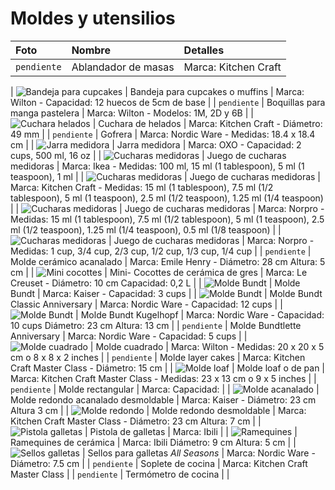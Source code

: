 # Moldes y utensilios

| Foto | Nombre | Detalles |
| :--- | :--- | :--- |
| `pendiente` | Ablandador de masas | Marca: Kitchen Craft |
| 
![Bandeja para cupcakes](uploads/images/bandeja-muffins.JPG "Bandeja para cupcakes")
| Bandeja para cupcakes o muffins | Marca: Wilton - Capacidad: 12 huecos de 5cm de base |
| `pendiente` | Boquillas para manga pastelera | Marca: Wilton - Modelos: 1M, 2D y 6B  |
| ![Cuchara helados](uploads/images/cuchara-helado.JPG "Cuchara helados") | Cuchara de helados | Marca: Kitchen Craft - Diámetro: 49 mm  |
| `pendiente` | Gofrera | Marca: Nordic Ware - Medidas: 18.4 x 18.4 cm |
| ![Jarra medidora](uploads/images/jarra-medidora.JPG "Jarra medidora") | Jarra medidora | Marca: OXO - Capacidad: 2 cups, 500 ml, 16 oz |
| ![Cucharas medidoras](uploads/images/juego-cucharas-1.JPG "Cucharas medidoras") | Juego de cucharas medidoras | Marca: Ikea - Medidas: 100 ml, 15 ml (1 tablespoon), 5 ml (1 teaspoon), 1 ml |
| ![Cucharas medidoras](uploads/images/juego-cucharas-2.JPG "Cucharas medidoras") | Juego de cucharas medidoras | Marca: Kitchen Craft - Medidas: 15 ml (1 tablespoon), 7.5 ml (1/2 tablespoon), 5 ml (1 teaspoon), 2.5 ml (1/2 teaspoon), 1.25 ml (1/4 teaspoon) |
| ![Cucharas medidoras](uploads/images/juego-cucharas-3.JPG "Cucharas medidoras") | Juego de cucharas medidoras | Marca: Norpro - Medidas: 15 ml (1 tablespoon), 7.5 ml (1/2 tablespoon), 5 ml (1 teaspoon), 2.5 ml (1/2 teaspoon), 1.25 ml (1/4 teaspoon), 0.5 ml (1/8 teaspoon) |
| ![Cucharas medidoras](uploads/images/juego-cucharas-4.JPG "Cucharas medidoras") | Juego de cucharas medidoras | Marca: Norpro - Medidas: 1 cup, 3/4 cup, 2/3 cup, 1/2 cup, 1/3 cup, 1/4 cup |
| `pendiente` | Molde cerámico acanalado | Marca: Emile Henry - Diámetro: 28 cm Altura: 5 cm |
| ![Mini cocottes](uploads/images/mini-cocottes.JPG "Mini cocottes") | Mini- Cocottes de cerámica de gres | Marca: Le Creuset - Diámetro: 10 cm Capacidad: 0,2 L |
| ![Molde Bundt](uploads/images/bundt-3cups.JPG "Molde Bundt") | Molde Bundt | Marca: Kaiser - Capacidad: 3 cups |
| ![Molde Bundt](uploads/images/bundt-12cups.JPG "Molde Bundt") | Molde Bundt Classic Anniversary | Marca: Nordic Ware - Capacidad: 12 cups |
| ![Molde Bundt](uploads/images/bundt-kugelhopf.JPG "Molde Bundt") | Molde Bundt Kugelhopf | Marca: Nordic Ware - Capacidad: 10 cups Diámetro: 23 cm Altura: 13 cm |
| `pendiente` | Molde Bundtlette Anniversary | Marca: Nordic Ware - Capacidad: 5 cups |
| ![Molde cuadrado](uploads/images/molde-cuadrado.JPG "Molde cuadrado") | Molde cuadrado | Marca: Wilton - Medidas: 20 x 20 x 5 cm o 8 x 8 x 2 inches |
| `pendiente` | Molde layer cakes | Marca: Kitchen Craft Master Class - Diámetro: 15 cm |
| ![Molde loaf](uploads/images/loaf-23-13.JPG "Molde loaf") | Molde loaf o de pan | Marca: Kitchen Craft Master Class - Medidas: 23 x 13 cm o 9 x 5 inches |
| `pendiente` | Molde rectangular | Marca:  Capacidad:  |
| ![Molde acanalado](uploads/images/redondo-acanalado-23.JPG "Molde acanalado") | Molde redondo acanalado desmoldable | Marca: Kaiser - Diámetro: 23 cm Altura 3 cm |
| ![Molde redondo](uploads/images/redondo-desmoldable-23.JPG "Molde redondo") | Molde redondo desmoldable | Marca: Kitchen Craft Master Class - Diámetro: 23 cm Altura: 7 cm |
| ![Pistola galletas](uploads/images/pistola-galletas.JPG "Pistola galletas") | Pistola de galletas | Marca: Ibili |
| ![Ramequines](uploads/images/ramequines.JPG "Ramequines") | Ramequines de cerámica | Marca: Ibili Diámetro: 9 cm Altura: 5 cm |
| ![Sellos galletas](uploads/images/sellos-galletas.JPG "Sellos galletas") | Sellos para galletas *All Seasons* | Marca: Nordic Ware - Diámetro: 7.5 cm |
| `pendiente` | Soplete de cocina | Marca: Kitchen Craft Master Class |
| `pendiente` | Termómetro de cocina |  |
